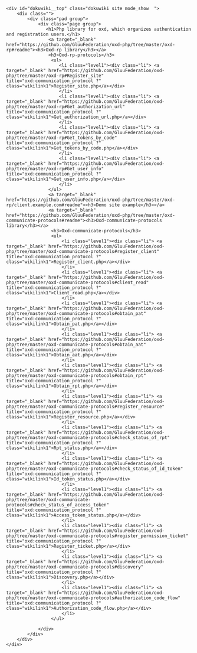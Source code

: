 <html lang="en">
<head>
    <meta charset="UTF-8">
    <title></title>
    <link href="style.css" rel="stylesheet">
</head>
<body>
<div id="dokuwiki__site">

    <div id="dokuwiki__top" class="dokuwiki site mode_show  ">
        <div class="">
            <div class="pad group">
                <div class="page group">
                   <h1>Php library for oxd, which organizes authentication and registration users.</h1>
                    <a target="_blank" href="https://github.com/GluuFederation/oxd-php/tree/master/oxd-rp#readme"><h3>Oxd-rp library</h3></a>
                    <h3>Oxd-rp-protocols</h3>
                     <ul>
                        <li class="level1"><div class="li"> <a target="_blank" href="https://github.com/GluuFederation/oxd-php/tree/master/oxd-rp#Register_site" title="oxd:communication_protocol ?" class="wikilink1">Register_site.php</a></div>
                        </li>
                        <li class="level1"><div class="li"> <a target="_blank" href="https://github.com/GluuFederation/oxd-php/tree/master/oxd-rp#Get_authorization_url" title="oxd:communication_protocol ?" class="wikilink1">Get_authorization_url.php</a></div>
                        </li>
                        <li class="level1"><div class="li"> <a target="_blank" href="https://github.com/GluuFederation/oxd-php/tree/master/oxd-rp#Get_tokens_by_code" title="oxd:communication_protocol ?" class="wikilink1">Get_tokens_by_code.php</a></div>
                        </li>
                        <li class="level1"><div class="li"> <a target="_blank" href="https://github.com/GluuFederation/oxd-php/tree/master/oxd-rp#Get_user_info" title="oxd:communication_protocol ?" class="wikilink1">Get_user_info.php</a></div>
                        </li>
                    </ul>
                    <a target="_blank" href="https://github.com/GluuFederation/oxd-php/tree/master/oxd-rp/client.example.com#readme"><h3>Demo site example</h3></a>
                    <a target="_blank" href="https://github.com/GluuFederation/oxd-php/tree/master/oxd-communicate-protocols#readme"><h3>Oxd-communicate-protocols library</h3></a>
                     <h3>Oxd-communicate-protocols</h3>
                     <ul>
                         <li class="level1"><div class="li"> <a target="_blank" href="https://github.com/GluuFederation/oxd-php/tree/master/oxd-communicate-protocols#register_client" title="oxd:communication_protocol ?" class="wikilink1">Register_client.php</a></div>
                         </li>
                         <li class="level1"><div class="li"> <a target="_blank" href="https://github.com/GluuFederation/oxd-php/tree/master/oxd-communicate-protocols#client_read" title="oxd:communication_protocol ?" class="wikilink1">Client_read.php</a></div>
                         </li>
                         <li class="level1"><div class="li"> <a target="_blank" href="https://github.com/GluuFederation/oxd-php/tree/master/oxd-communicate-protocols#obtain_pat" title="oxd:communication_protocol ?" class="wikilink1">Obtain_pat.php</a></div>
                         </li>
                         <li class="level1"><div class="li"> <a target="_blank" href="https://github.com/GluuFederation/oxd-php/tree/master/oxd-communicate-protocols#obtain_aat" title="oxd:communication_protocol ?" class="wikilink1">Obtain_aat.php</a></div>
                         </li>
                         <li class="level1"><div class="li"> <a target="_blank" href="https://github.com/GluuFederation/oxd-php/tree/master/oxd-communicate-protocols#obtain_rpt" title="oxd:communication_protocol ?" class="wikilink1">Obtain_rpt.php</a></div>
                         </li>
                         <li class="level1"><div class="li"> <a target="_blank" href="https://github.com/GluuFederation/oxd-php/tree/master/oxd-communicate-protocols#register_resource" title="oxd:communication_protocol ?" class="wikilink1">Register_resource.php</a></div>
                         </li>
                         <li class="level1"><div class="li"> <a target="_blank" href="https://github.com/GluuFederation/oxd-php/tree/master/oxd-communicate-protocols#check_status_of_rpt" title="oxd:communication_protocol ?" class="wikilink1">Rpt_status.php</a></div>
                         </li>
                         <li class="level1"><div class="li"> <a target="_blank" href="https://github.com/GluuFederation/oxd-php/tree/master/oxd-communicate-protocols#check_status_of_id_token" title="oxd:communication_protocol ?" class="wikilink1">Id_token_status.php</a></div>
                         </li>
                         <li class="level1"><div class="li"> <a target="_blank" href="https://github.com/GluuFederation/oxd-php/tree/master/oxd-communicate-protocols#check_status_of_access_token" title="oxd:communication_protocol ?" class="wikilink1">Access_token_status.php</a></div>
                         </li>
                         <li class="level1"><div class="li"> <a target="_blank" href="https://github.com/GluuFederation/oxd-php/tree/master/oxd-communicate-protocols#register_permission_ticket" title="oxd:communication_protocol ?" class="wikilink1">Register_ticket.php</a></div>
                         </li>
                         <li class="level1"><div class="li"> <a target="_blank" href="https://github.com/GluuFederation/oxd-php/tree/master/oxd-communicate-protocols#discovery" title="oxd:communication_protocol ?" class="wikilink1">Discovery.php</a></div>
                         </li>
                         <li class="level1"><div class="li"> <a target="_blank" href="https://github.com/GluuFederation/oxd-php/tree/master/oxd-communicate-protocols#authorization_code_flow" title="oxd:communication_protocol ?" class="wikilink1">Authorization_code_flow.php</a></div>
                         </li>
                     </ul>
                     
                </div>
            </div>
        </div>
    </div>
</div>
</body>
</html>